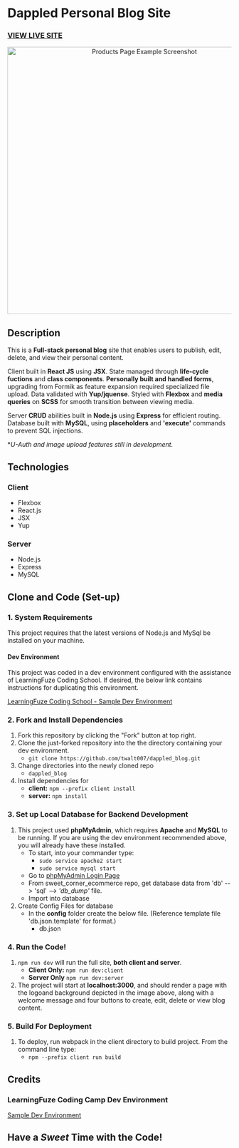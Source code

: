 # Dappled Personal Blog Site

### <a href="http://dappled.twalt007.com/">VIEW LIVE SITE</a> 

<p align="center">
  <img height="600" alt="Products Page Example Screenshot" src="https://github.com/twalt007/sweet_corner_ecommerce/blob/master/client/dist/assets/images/dappled_square.JPG">
</p>

## Description
This is a **Full-stack personal blog** site that enables users to publish, edit, delete, and view their personal content.  

Client built in **React JS** using **JSX**. State managed through **life-cycle fuctions** and **class components**. **Personally built and handled forms**, upgrading from Formik as feature expansion required specialized file upload. Data validated with **Yup/jquense**. Styled with **Flexbox** and **media queries** on **SCSS** for smooth transition between viewing media. 

Server **CRUD** abilities built in **Node.js** using **Express** for efficient routing. Database built with **MySQL**, using **placeholders** and **'execute'** commands to prevent SQL injections. 

**U-Auth and image upload features still in development.*


## Technologies
### Client
+ Flexbox
+ React.js
+ JSX
+ Yup

### Server
+ Node.js
+ Express
+ MySQL

## Clone and Code (Set-up)
### 1. System Requirements
This project requires that the latest versions of Node.js and MySql be installed on your machine.
#### Dev Environment
This project was coded in a dev environment configured with the assistance of LearningFuze Coding School.  If desired, the below link contains instructions for duplicating this environment. 

[LearningFuze Coding School - Sample Dev Environment](https://github.com/twalt007/lfz-dev "LearningFuze Coding School - Dev Environment")

### 2. Fork and Install Dependencies
1. Fork this repository by clicking the "Fork" button at top right.
2. Clone the just-forked repository into the the directory containing your dev environment.
    - `git clone https://github.com/twalt007/dappled_blog.git`
3. Change directories into the newly cloned repo
    - `dappled_blog`
4. Install dependencies for 
    - **client:** `npm --prefix client install`
    - **server:** `npm install`

### 3. Set up Local Database for Backend Development
1. This project used **phpMyAdmin**, which requires **Apache** and **MySQL** to be running. If you are using the dev environment recommended above, you will already have these installed. 
    - To start, into your commander type:       
        - `sudo service apache2 start` 
        - `sudo service mysql start` 
    - Go to [phpMyAdmin Login Page](http://localhost/phpmyadmin/ "PhpMyAdmin Login Page")
    - From sweet_corner_ecommerce repo, get database data from 'db' --> 'sql' --> *'db_dump'* file.
    - Import into database
2. Create Config Files for database
    - In the **config** folder create the below file. (Reference template file 'db.json.template' for format.)
        - db.json

### 4. Run the Code!
 1. `npm run dev` will run the full site, **both client and server**.
    - **Client Only:** `npm run dev:client`
    - **Server Only** `npm run dev:server`
 2. The project will start at **localhost:3000**, and should render a page with the logoand background depicted in the image above, along with a welcome message and four buttons to create, edit, delete or view blog content.

### 5. Build For Deployment
1. To deploy, run webpack in the client directory to build project. From the command line type:
    - `npm --prefix client run build`

## Credits
### LearningFuze Coding Camp Dev Environment
[Sample Dev Environment](https://github.com/twalt007/lfz-dev "LearningFuze Coding School - Dev Environment")

## Have a *Sweet* Time with the Code!

